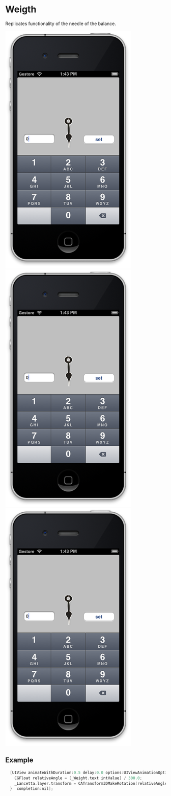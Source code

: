 # Weigth

Replicates functionality of the needle of the balance.

![Screenshot](https://github.com/elpsk/Weight-arrow---Balance/raw/master/A.png "A")
![Screenshot](https://github.com/elpsk/Weight-arrow---Balance/raw/master/A.png "B")
![Screenshot](https://github.com/elpsk/Weight-arrow---Balance/raw/master/A.png "C")


## Example

``` objective-c
  [UIView animateWithDuration:0.5 delay:0.0 options:UIViewAnimationOptionCurveEaseInOut animations:^{
    CGFloat relativeAngle = [_Weight.text intValue] / 300.0;
    _Lancetta.layer.transform = CATransform3DMakeRotation(relativeAngle * M_PI * 2, 0, 0, 1);
  }  completion:nil];
```

